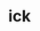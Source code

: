 ---
category: 3-letters
denotation: null
name: ick
reference_link: https://www.etymonline.com/word/ick
root_language: null
root_name: null
title: ick
type: free
word_sums:
- respelling: ick
  sum: 'Ick + '
---